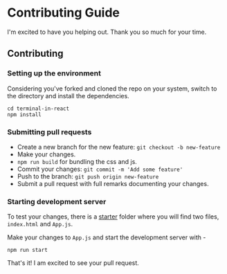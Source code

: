 # Contributing Guide

I'm excited to have you helping out. Thank you so much for your time.

## Contributing

### Setting up the environment

Considering you've forked and cloned the repo on your system, switch to the directory and install the dependencies.

```
cd terminal-in-react
npm install
```

### Submitting pull requests

*   Create a new branch for the new feature: `git checkout -b new-feature`
*   Make your changes.
*   `npm run build` for bundling the css and js.
*   Commit your changes: `git commit -m 'Add some feature'`
*   Push to the branch: `git push origin new-feature`
*   Submit a pull request with full remarks documenting your changes.

### Starting development server

To test your changes, there is a [starter](./starter) folder where you will find two files, `index.html` and `App.js`. 

Make your changes to `App.js` and start the development server with -

```
npm run start
```

That's it! I am excited to see your pull request.
